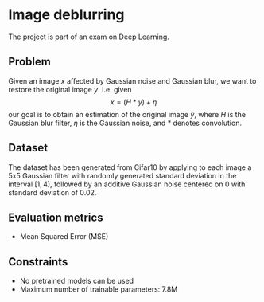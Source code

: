 # Image deblurring

The project is part of an exam on Deep Learning.

## Problem
Given an image $x$ affected by Gaussian noise and Gaussian blur, we want to restore the original image $y$. I.e. given
$$ x = (H * y) + \eta$$
our goal is to obtain an estimation of the original image $\hat y$, where $H$ is the Gaussian blur filter, $\eta$ is the Gaussian noise, and $*$ denotes convolution.

## Dataset
The dataset has been generated from Cifar10 by applying to each image a 5x5 Gaussian filter with randomly generated standard deviation in the interval $[1,4)$, followed by an additive Gaussian noise centered on 0 with standard deviation of $0.02$.

## Evaluation metrics
- Mean Squared Error (MSE)

## Constraints
- No pretrained models can be used
- Maximum number of trainable parameters: 7.8M
